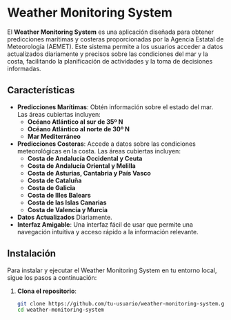 # Weather Monitoring System

El **Weather Monitoring System** es una aplicación diseñada para obtener predicciones marítimas y costeras proporcionadas por la Agencia Estatal de Meteorología (AEMET). Este sistema permite a los usuarios acceder a datos actualizados diariamente y precisos sobre las condiciones del mar y la costa, facilitando la planificación de actividades y la toma de decisiones informadas.

## Características

- **Predicciones Marítimas**: Obtén información sobre el estado del mar. Las áreas cubiertas incluyen:
  - **Océano Atlántico al sur de 35º N**
  - **Océano Atlántico al norte de 30º N**
  - **Mar Mediterráneo**
- **Predicciones Costeras**: Accede a datos sobre las condiciones meteorológicas en la costa. Las áreas cubiertas incluyen:
  - **Costa de Andalucía Occidental y Ceuta**
  - **Costa de Andalucía Oriental y Melilla**
  - **Costa de Asturias, Cantabria y País Vasco**
  - **Costa de Cataluña**
  - **Costa de Galicia**
  - **Costa de Illes Balears**
  - **Costa de las Islas Canarias**
  - **Costa de Valencia y Murcia**
- **Datos Actualizados** Diariamente.
- **Interfaz Amigable**: Una interfaz fácil de usar que permite una navegación intuitiva y acceso rápido a la información relevante.

## Instalación

Para instalar y ejecutar el Weather Monitoring System en tu entorno local, sigue los pasos a continuación:

1. **Clona el repositorio**:
   ```bash
   git clone https://github.com/tu-usuario/weather-monitoring-system.git
   cd weather-monitoring-system
